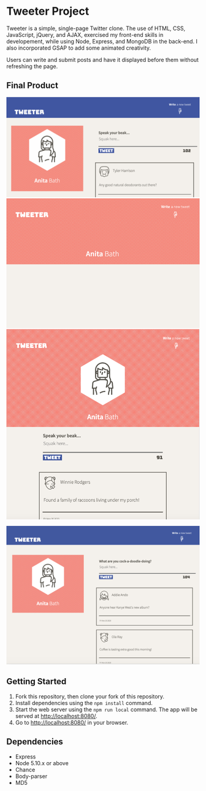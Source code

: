 # Tweeter Project

Tweeter is a simple, single-page Twitter clone.
The use of HTML, CSS, JavaScript, jQuery, and AJAX, exercised my front-end skills in developement, while using Node, Express, and MongoDB in the back-end. I also incorporated GSAP to add some animated creativity.

Users can write and submit posts and have it displayed before them without refreshing the page. 

## Final Product

!["Animated features"](https://github.com/samamoo/tweeter/blob/master/docs/Tweeter-desktop-view.gif?raw=true)
!["Animated features 2"](https://github.com/samamoo/tweeter/blob/master/docs/Tweeter-mobile-view.gif?raw=true)
!["The product in width of 1024px"](https://github.com/samamoo/tweeter/blob/master/docs/tweeter-min-browser.png?raw=true)

!["The product in width greater than 1024px"](https://github.com/samamoo/tweeter/blob/master/docs/tweeter-desktop.png?raw=true)

## Getting Started

1. Fork this repository, then clone your fork of this repository.
2. Install dependencies using the `npm install` command.
3. Start the web server using the `npm run local` command. The app will be served at <http://localhost:8080/>.
4. Go to <http://localhost:8080/> in your browser.

## Dependencies

- Express
- Node 5.10.x or above
- Chance
- Body-parser
- MD5